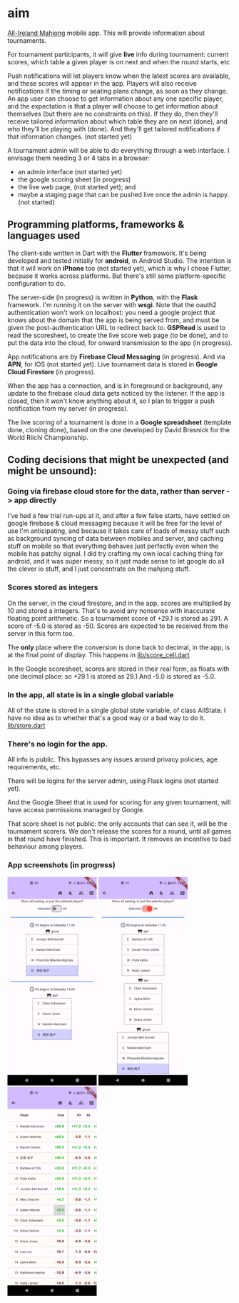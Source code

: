 # aim

[All-Ireland Mahjong](https://mahjong.ie/) mobile app.
This will provide information about tournaments.

For tournament participants, it will give **live** info during tournament: current scores,
which table a given player is on next and when the round starts, etc

Push notifications will let players know when the latest scores are available, and these scores will
appear in the app. Players will also receive notifications if the timing or seating plans
change, as soon as they change. An app user can choose to get information about any one
specific player, and the expectation is that a player will choose to get information about
themselves (but there are no constraints on this). If they do, then they'll receive tailored
information about which table they are on next (done), and who they'll be playing with (done).
And they'll get tailored notifications if that information changes. (not started yet)

A tournament admin will be able to do everything through a web interface.
I envisage them needing 3 or 4 tabs in a browser:

- an admin interface (not started yet)
- the google scoring sheet (in progress)
- the live web page, (not started yet); and
- maybe a staging page that can be pushed live once the admin is happy. (not started)

## Programming platforms, frameworks & languages used

The client-side written in Dart with the **Flutter** framework. It's being developed and
tested initially for **android**, in Android Studio.
The intention is that it will work on **iPhone** too (not started yet), which is why I chose
Flutter, because it works across platforms. But there's still some platform-specific
configuration to do.

The server-side (in progress) is written in **Python**, with the **Flask** framework. I'm running it
on the server with **wsgi**. Note that the oauth2 authentication won't work on localhost: you need
a google project that knows about the domain that the app is being served from, and must be given
the post-authentication URL to redirect back to.  **GSPRead** is used to read the
scoresheet, to create the live score web page (to be done), and to put the data into the
cloud, for onward transmission to the app (in progress).

App notifications are by **Firebase Cloud Messaging** (in progress).
And via **APN**, for IOS (not started yet).
Live tournament data is stored in **Google Cloud Firestore** (in progress).

When the app has a connection, and is in foreground or background, any update to
the firebase cloud data gets noticed by the listener.
If the app is closed, then it won't know anything about it, so I plan to trigger
a push notification from my server (in progress).

The live scoring of a tournament is done in a **Google spreadsheet** (template done, cloning done),
based on the one developed by David Bresnick for the World Riichi Championship.

## Coding decisions that might be unexpected (and might be unsound):

### Going via firebase cloud store for the data, rather than server -> app directly

I've had a few trial run-ups at it, and after a few false starts, have settled on
google firebase & cloud messaging because it will be free for the level of use I'm anticipating,
and because it takes care of loads of messy stuff such as background syncing of
data between mobiles and server, and caching stuff on mobile so that everything
behaves just perfectly even when the mobile has patchy signal. I did try crafting my own
local caching thing for android, and it was super messy, so it just made sense to let google
do all the clever io stuff, and I just concentrate on the mahjong stuff.

### Scores stored as integers

On the server, in the cloud firestore, and in the app, scores are multiplied by 10 and stored a
 integers. That's to avoid any nonsense with inaccurate floating point arithmetic.
So a tournament score of +29.1 is stored as 291. A score of -5.0 is stored as -50.
Scores are expected to be received from the server in this form too.

The **only** place
where the conversion is done back to decimal, in the app, is at the final point of display. This
happens in [lib/score_cell.dart](lib/score_cell.dart#L16)

In the Google scoresheet, scores are stored in their real form, as floats with one decimal place:
so +29.1 is stored as 29.1 And -5.0 is stored as -5.0.

### In the app, all state is in a single global variable

All of the state is stored in a single global state variable, of class AllState. I have no idea
as to whether that's a good way or a bad way to do it. [lib/store.dart](lib/store.dart#L53)

### There's no login for the app.

All info is public. This bypasses any issues around privacy policies, age requirements, etc.

There will be logins for the server admin, using Flask logins (not started yet).

And the Google Sheet that is used for scoring for any given tournament,
will have access permissions managed by Google.

That score sheet is not public: the only accounts that can see it,
will be the tournament scorers. We don't release the scores for a round, until
all games in that round have finished. This is important. It removes an incentive
to bad behaviour among players.

### App screenshots (in progress)

<img src='https://github.com/applysci/aim/blob/main/pix/1p-seats.png?raw=true' width=200>
<img src='https://github.com/applysci/aim/blob/main/pix/all-seats.png?raw=true' width=200>
<img src='https://github.com/applysci/aim/blob/main/pix/scoresheet.png?raw=true' width=200>
